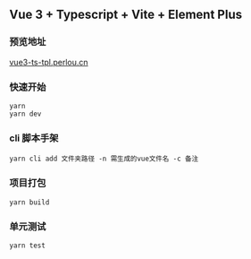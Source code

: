## Vue 3 + Typescript + Vite + Element Plus

### 预览地址
[vue3-ts-tpl.perlou.cn](https://vue3-ts-tpl.perlou.cn)

### 快速开始

```
yarn
yarn dev
```

### cli 脚本手架

```
yarn cli add 文件夹路径 -n 需生成的vue文件名 -c 备注
```

### 项目打包

```
yarn build
```

### 单元测试

```
yarn test
```
